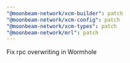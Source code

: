 ```yaml
---
"@moonbeam-network/xcm-builder": patch
"@moonbeam-network/xcm-config": patch
"@moonbeam-network/xcm-types": patch
"@moonbeam-network/mrl": patch
---
```


Fix rpc overwriting in Wormhole

